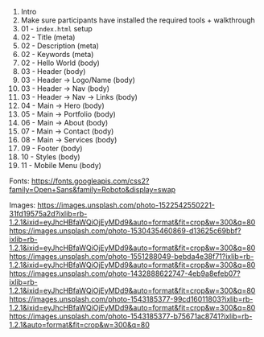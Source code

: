 1. Intro
2. Make sure participants have installed the required tools + walkthrough
3. 01 - `index.html` setup
4. 02 - Title (meta)
5. 02 - Description (meta)
6. 02 - Keywords (meta)
7. 02 - Hello World (body)
8. 03 - Header (body)
9. 03 - Header -> Logo/Name (body)
10. 03 - Header -> Nav (body)
11. 03 - Header -> Nav -> Links (body)
12. 04 - Main -> Hero (body)
13. 05 - Main -> Portfolio (body)
14. 06 - Main -> About (body)
15. 07 - Main -> Contact (body)
16. 08 - Main -> Services (body)
17. 09 - Footer (body)
18. 10 - Styles (body)
19. 11 - Mobile Menu (body)

Fonts:
https://fonts.googleapis.com/css2?family=Open+Sans&family=Roboto&display=swap

Images:
https://images.unsplash.com/photo-1522542550221-31fd19575a2d?ixlib=rb-1.2.1&ixid=eyJhcHBfaWQiOjEyMDd9&auto=format&fit=crop&w=300&q=80
https://images.unsplash.com/photo-1530435460869-d13625c69bbf?ixlib=rb-1.2.1&ixid=eyJhcHBfaWQiOjEyMDd9&auto=format&fit=crop&w=300&q=80
https://images.unsplash.com/photo-1551288049-bebda4e38f71?ixlib=rb-1.2.1&ixid=eyJhcHBfaWQiOjEyMDd9&auto=format&fit=crop&w=300&q=80
https://images.unsplash.com/photo-1432888622747-4eb9a8efeb07?ixlib=rb-1.2.1&ixid=eyJhcHBfaWQiOjEyMDd9&auto=format&fit=crop&w=300&q=80
https://images.unsplash.com/photo-1543185377-99cd16011803?ixlib=rb-1.2.1&ixid=eyJhcHBfaWQiOjEyMDd9&auto=format&fit=crop&w=300&q=80
https://images.unsplash.com/photo-1543185377-b75671ac8741?ixlib=rb-1.2.1&auto=format&fit=crop&w=300&q=80
